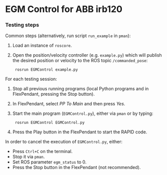 # EGM Control for ABB irb120

### Testing steps
Common steps (alternatively, run script `run_example` in `pman`):

1. Load an instance of `roscore`.
2. Open the position/velocity controller (e.g. `example.py`) which will publish the desired position or velocity to the ROS topic `/commanded_pose`:

		rosrun EGMControl example.py

For each testing session:

1. Stop all previous running programs (local Python programs and in FlexPendant, pressing the Stop button).
2. In FlexPendant, select _PP To Main_ and then press _Yes_.
3. Start the main program (`EGMControl.py`), either via `pman` or by typing:

		rosrun EGMControl EGMControl.py
4. Press the Play button in the FlexPendant to start the RAPID code.

In order to cancel the execution of `EGMControl.py`, either:

- Press `Ctrl+C` on the terminal.
- Stop it via `pman`.
- Set ROS parameter `egm_status` to 0.
- Press the Stop button in the FlexPendant (not recommended).
